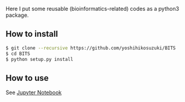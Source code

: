 Here I put some reusable (bioinformatics-related) codes as a python3 package.

## How to install

```bash
$ git clone --recursive https://github.com/yoshihikosuzuki/BITS
$ cd BITS
$ python setup.py install
```

## How to use

See [Jupyter Notebook]()